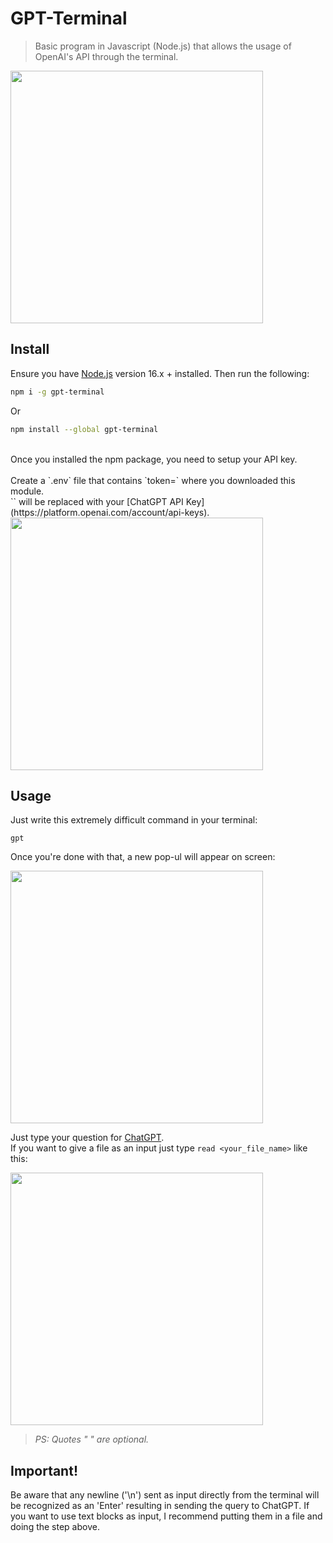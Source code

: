# GPT-Terminal

> Basic program in Javascript (Node.js) that allows the usage of OpenAI's API through the terminal.

<img src=".examples/screenshot.gif" width="404">

## Install

Ensure you have [Node.js](https://nodejs.org) version 16.x + installed. Then run the following:

```sh
npm i -g gpt-terminal
```
Or

```sh
npm install --global gpt-terminal
```

<br />
Once you installed the npm package, you need to setup your API key.<br /><br />
Create a `.env` file that contains `token=<api_key>` where you downloaded this module.<br />
`<api_key>` will be replaced with your [ChatGPT API Key](https://platform.openai.com/account/api-keys).

<img src=".examples/env.png" width="404">


## Usage

Just write this extremely difficult command in your terminal:
```
gpt
```

Once you're done with that, a new pop-ul will appear on screen:

<img src=".examples/question.png" width="404">

Just type your question for [ChatGPT](https://chat.openai.com/chat).<br />
If you want to give a file as an input just type `read <your_file_name>` like this:

<img src=".examples/example.png" width="404">

> *PS: Quotes " " are optional.*

## Important!

Be aware that any newline ('\n') sent as input directly from the terminal will be recognized as an 'Enter' resulting in sending the query to ChatGPT. If you want to use text blocks as input, I recommend putting them in a file and doing the step above.